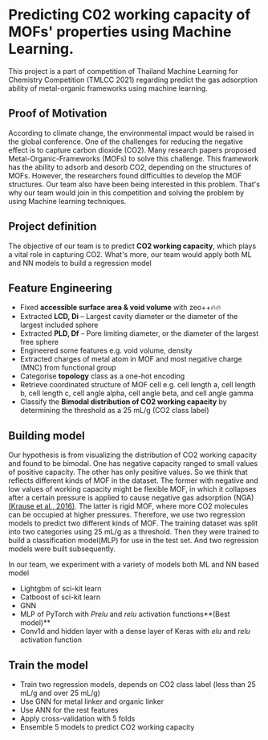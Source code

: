# Predicting C02 working capacity of MOFs' properties using Machine Learning.


This project is a part of competition of Thailand Machine Learning for Chemistry Competition (TMLCC 2021) regarding predict the gas adsorption ability of metal-organic frameworks using machine learning.

## Proof of Motivation

According to climate change, the environmental impact would be raised in the global conference. One of the challenges for reducing the negative effect is to capture carbon dioxide (CO2). Many research papers proposed Metal-Organic-Frameworks (MOFs) to solve this challenge. This framework has the ability to adsorb and desorb CO2, depending on the structures of MOFs. However, the researchers found difficulties to develop the MOF structures. Our team also have been being interested in this problem. That's why our team would join in this competition and solving the problem by using Machine learning techniques.

## Project definition

The objective of our team is to predict **CO2 working capacity**, which plays a vital role in capturing CO2. What's more, our team would apply both ML and NN models to build a regression model

## Feature Engineering

- Fixed **accessible surface area & void volume** with zeo++🔥🔥
- Extracted **LCD, Di** – Largest cavity diameter or the diameter of the largest included sphere 
- Extracted **PLD, Df** – Pore limiting diameter, or the diameter of the largest free sphere 
- Engineered some features e.g. void volume, density
- Extracted charges of metal atom in MOF and most negative charge (MNC) from functional group
- Categorise **topology** class as a one-hot encoding
- Retrieve coordinated structure of MOF cell e.g. cell length a, cell length b, cell length c, 
      cell angle alpha, cell angle beta, and cell angle gamma 
- Classify the **Bimodal distribution of CO2 working capacity** by determining the threshold as a 25 mL/g (CO2 class label)

## Building model

Our hypothesis is from visualizing the distribution of CO2 working capacity and found to be bimodal. One has negative capacity ranged to small values of positive capacity. The other has only positive values.  So we think that reflects different kinds of MOF in the dataset. The former with negative and low values of working capacity might be flexible MOF, in which it collapses after a certain pressure is applied to cause negative gas adsorption (NGA) [(Krause et al., 2016)](https://www.nature.com/articles/nature17430?proof=t%25C2%25A0). The latter is rigid MOF, where more CO2 molecules can be occupied at higher pressures. Therefore, we use two regression models to predict two different kinds of MOF. The training dataset was split into two categories using 25 mL/g as a threshold. Then they were trained to build a classification model(MLP) for use in the test set. And two regression models were built subsequently.

 In our team, we experiment with a variety of models both ML and NN based model
  - Lightgbm of sci-kit learn
  - Catboost of sci-kit learn
  - GNN
  - MLP of PyTorch with _Prelu_ and _relu_ activation functions**(Best model)**
  - Conv1d and hidden layer with a dense layer of Keras with _elu_ and _relu_ activation function

## Train the model

  - Train two regression models, depends on CO2 class label (less than 25 mL/g and over 25 mL/g)
  - Use GNN for metal linker and organic linker
  - Use ANN for the rest features
  - Apply cross-validation with 5 folds
  - Ensemble 5 models to predict CO2 working capacity
